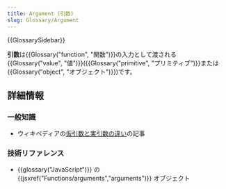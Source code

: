 ```yaml
---
title: Argument (引数)
slug: Glossary/Argument
---
```


{{GlossarySidebar}}

**引数**は{{Glossary("function", "関数")}}の入力として渡される{{Glossary("value", "値")}}({{Glossary("primitive", "プリミティブ")}}または{{Glossary("object", "オブジェクト")}})です。

## 詳細情報

### 一般知識

- ウィキペディアの[仮引数と実引数の違い](https://ja.wikipedia.org/wiki/引数)の記事

### 技術リファレンス

- {{glossary("JavaScript")}} の {{jsxref("Functions/arguments","arguments")}} オブジェクト
